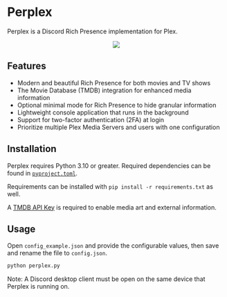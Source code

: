 # Perplex

Perplex is a Discord Rich Presence implementation for Plex.

<p align="center">
    <img src="https://i.imgur.com/M7tBxzg.png" draggable="false">
</p>

## Features

-   Modern and beautiful Rich Presence for both movies and TV shows
-   The Movie Database (TMDB) integration for enhanced media information
-   Optional minimal mode for Rich Presence to hide granular information
-   Lightweight console application that runs in the background
-   Support for two-factor authentication (2FA) at login
-   Prioritize multiple Plex Media Servers and users with one configuration

## Installation

Perplex requires Python 3.10 or greater. Required dependencies can be found in [`pyproject.toml`](https://github.com/EthanC/Perplex/blob/main/pyproject.toml).

Requirements can be installed with `pip install -r requirements.txt` as well.

A [TMDB API Key](https://www.themoviedb.org/settings/api) is required to enable media art and external information.

## Usage

Open `config_example.json` and provide the configurable values, then save and rename the file to `config.json`.

```py
python perplex.py
```

Note: A Discord desktop client must be open on the same device that Perplex is running on.
